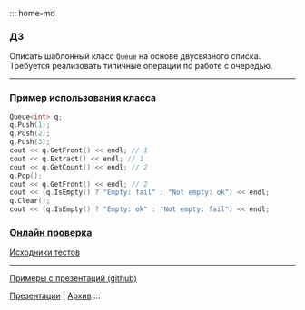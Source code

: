 ::: home-md 
<!-- .element: hidden="hidden" -->

### ДЗ

Описать шаблонный класс `Queue` на основе двусвязного списка. Требуется реализовать типичные операции по работе с очередью.

---
### Пример использования класса
``` cpp	
Queue<int> q;
q.Push(1);
q.Push(2);
q.Push(3);
cout << q.GetFront() << endl; // 1
cout << q.Extract() << endl; // 1
cout << q.GetCount() << endl; // 2
q.Pop();
cout << q.GetFront() << endl; // 2
cout << (q.IsEmpty() ? "Empty: fail" : "Not empty: ok") << endl;
q.Clear();
cout << (q.IsEmpty() ? "Empty: ok" : "Not empty: fail") << endl;
```

### [Онлайн проверка](https://coliru.stacked-crooked.com/a/4a0fbbff2e9faece)
[Исходники тестов](https://coliru.stacked-crooked.com/a/aa148572a95e783b)

---
[Примеры с презентаций (github)](https://github.com/aatutor/oop_cpp_files)

[Презентации](https://aatutor.github.io/slides_oop_cpp/) | [Архив](https://sourceforge.net/projects/cpp-oop-top-aca/files/Lections/active/)
:::
